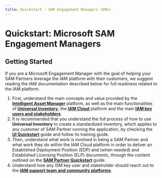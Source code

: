 ```yaml
---
title: Quickstart - SAM Engagement Managers (EMs)
---
```

# Quickstart: Microsoft SAM Engagement Managers

## Getting Started

If you are a Microsoft Engagement Manager with the goal of helping your SAM Partners leverage the IAM platform with their customers, we suggest reading the IAM documentation described below for full readiness related to the IAM platform.

1. First, understand the main concepts and value provided by the [**Intelligent Asset Manager**](../Overview/IAM.md) platform, as well as the main functionalities of [**Universal Inventory**](../Overview/UI.md), the [**IAM Cloud**](../Overview/IAMCloud.md) platform and the main [**IAM key users and stakeholders**](../Overview/key-users.md).
2. It is recommended that you understand the full process of how to use **Universal Inventory** to create a standardized inventory, which applies to any customer of SAM Partner running the application, by checking the [**UI Quickstart**](UI.md) guide and follow its training guide.
3. Then, understand what work is involved in being a SAM Partner and what work they do within the IAM Cloud platform in order to deliver an Established Deployment Position (EDP) and (when needed) and Established Licensing Position (ELP) documents, through the content outlined on the [**SAM Partner Quickstart**](SAM-Partners.md) guide.
4. Understand how any ISM key user and stakeholder should reach out to the [**IAM support team and community platforms**](../Sup_Comm.md).
